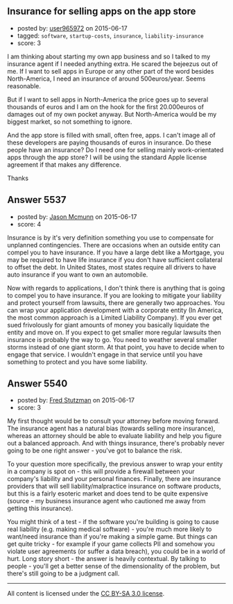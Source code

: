 ## Insurance for selling apps on the app store

- posted by: [user965972](https://stackexchange.com/users/937271/user965972) on 2015-06-17
- tagged: `software`, `startup-costs`, `insurance`, `liability-insurance`
- score: 3

I am thinking about starting my own app business and so I talked to my insurance agent if I needed anything extra. He scared the bejeezus out of me. If I want to sell apps in Europe or any other part of the word besides North-America, I need an insurance of around 500euros/year. Seems reasonable.

But if I want to sell apps in North-America the price goes up to several thousands of euros and I am on the hook for the first 20.000euros of damages out of my own pocket anyway. But North-America would be my biggest market, so not something to ignore.

And the app store is filled with small, often free, apps. I can't image all of these developers are paying thousands of euros in insurance. Do these people have an insurance? Do I need one for selling mainly work-orientated apps through the app store? I will be using the standard Apple license agreement if that makes any difference.

Thanks


## Answer 5537

- posted by: [Jason Mcmunn](https://stackexchange.com/users/5429346/jason-mcmunn) on 2015-06-17
- score: 4

Insurance is by it's very definition something you use to compensate for unplanned contingencies.  There are occasions when an outside entity can compel you to have insurance.  If you have a large debt like a Mortgage, you may be required to have life insurance if you don't have sufficient collateral to offset the debt.  In United States, most states require all drivers to have auto insurance if you want to own an automobile.

Now with regards to applications, I don't think there is anything that is going to compel you to have insurance.  If you are looking to mitigate your liability and protect yourself from lawsuits, there are generally two approaches.  You can wrap your application development with a corporate entity (In America, the most common approach is a Limited Liability Company).  If you ever get sued frivolously for giant amounts of money you basically liquidate the entity and move on.  If you expect to get smaller more regular lawsuits then insurance is probably the way to go.  You need to weather several smaller storms instead of one giant storm.  At that point, you have to decide when to engage that service.  I wouldn't engage in that service until you have something to protect and you have some liability.


## Answer 5540

- posted by: [Fred Stutzman](https://stackexchange.com/users/2028113/fred-stutzman) on 2015-06-17
- score: 3

My first thought would be to consult your attorney before moving forward.  The insurance agent has a natural bias (towards selling more insurance), whereas an attorney should be able to evaluate liability and help you figure out a balanced approach.  And with things insurance, there's probably never going to be one right answer - you've got to balance the risk.

To your question more specifically, the previous answer to wrap your entity in a company is spot on - this will provide a firewall between your company's liability and your personal finances.  Finally, there are insurance providers that will sell liability/malpractice insurance on software products, but this is a fairly esoteric market and does tend to be quite expensive (source - my business insurance agent who cautioned me away from getting this insurance).  

You might think of a test - if the software you're building is going to cause real liability (e.g. making medical software) - you're much more likely to want/need insurance than if you're making a simple game.  But things can get quite tricky - for example if your game collects PII and somehow you violate user agreements (or suffer a data breach), you could be in a world of hurt.  Long story short - the answer is heavily contextual.  By talking to people - you'll get a better sense of the dimensionality of the problem, but there's still going to be a judgment call.



---

All content is licensed under the [CC BY-SA 3.0 license](https://creativecommons.org/licenses/by-sa/3.0/).
